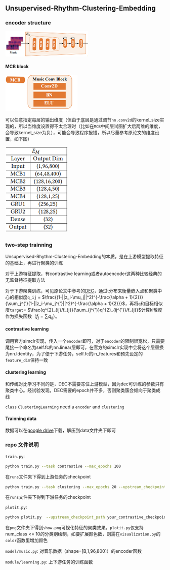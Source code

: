 ## Unsupervised-Rhythm-Clustering-Embedding

### encoder structure

<img src="png/encoder.png" style="zoom: 57%;" />

#### MCB block

![](png/MCB.png)

可以任意指定每层的输出维度（但由于底层是通过调节`nn.conv2d`的kernel_size实现的，所以当维度设置得不太合理时（比如在`MCB`中间层试图扩大后两维的维度，会导致kernel_size为负），可能会导致程序报错，所以尽量参考原论文的维度设置，如下图）

<img src="png/dims.png" style="zoom: 100%;" />

### two-step trainning

Unsupervised-Rhythm-Clustering-Embedding的本质，是在上游模型提取特征的基础上，再进行聚类的训练

对于上游特征提取，有contrastive learning或者autoencoder这两种比较经典的无监督特征提取方法

对于下游聚类训练，可见原论文中参考的[DEC](https://arxiv.org/pdf/1511.06335v2.pdf)，通过t分布来衡量嵌入点和聚类中心的相似度`q_ij` = $\frac{(1-||z_i-\mu_j||^2)^{-\frac{\alpha + 1}{2}}}{\sum_j^{'}(1-||z_i-\mu_j^{'}||^2)^{-\frac{\alpha + 1}{2}}}$，再将`q`和目标相似度`target`= $\frac{q^{2}_{ij}/f_{j}}{\sum_{j^{'}}q^{2}_{ij^{'}}/f_{j}}$计算kl散度作为损失函数（$f_j = \sum_i q_{ij}$）。

#### contrastive learning

调用官方simclr实现，传入一个`encoder`即可，对于`encoder`的限制很宽松，只需要尾接一个命名为self.fc的nn.linear层即可，在官方的simclr实现中会将这个层替换为nn.Identity，为了便于下游任务，self.fc的in_features和预先设定的`feature_dim`保持一致

#### clustering learning

和传统对比学习不同的是，DEC不需要冻住上游模型，因为dec可训练的参数只有聚类中心。经试验发现，DEC需要的epoch并不多，否则聚类簇会倾向于聚类成线

`class` `ClusteringLearning` need a `encoder` and `clustering ` 

#### Trainning data

数据可以在[google drive](https://drive.google.com/file/d/1lyy-enxsv6CJiSAcUB2BaWC2FxFO9Mf_/view?usp=sharing)下载，解压到data文件夹下即可

### repo 文件说明
`train.py`:
```bash
python train.py --task contrastive --max_epochs 100
```
在`runs`文件夹下得到上游任务的checkpoint

```bash
python train.py --task clustering --max_epochs 20 --upstream_checkpoint_path your_contrastive_checkpoint_path
```
在`runs`文件夹下得到下游任务的checkpoint

`plotit.py`:
```bash
python plotit.py  --upstream_checkpoint_path your_contrastive_checkpoint_path
```
在`png`文件夹下得到`show.png`可视化特征的聚类效果。`plotit.py`仅支持num_class <= 10的分类别绘制，如要扩展颜色数，则需在`visualization.py`的`color`函数里增加颜色

`model/music.py`:
对音乐数据（shape=[B,1,96,800]）的encoder函数

`module/learning.py`:
上下游任务的训练函数
